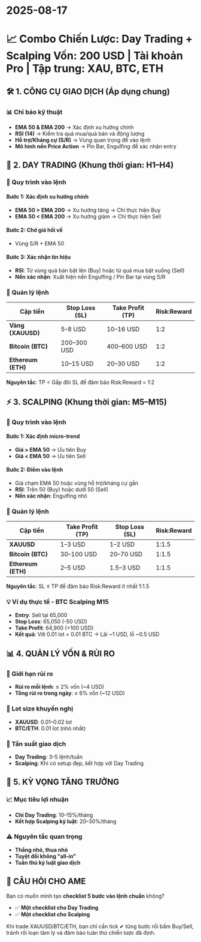 # 2025-08-17

# 📈 Combo Chiến Lược: Day Trading + Scalping Vốn: 200 USD | Tài khoản Pro | Tập trung: XAU, BTC, ETH

## 🛠️ 1. CÔNG CỤ GIAO DỊCH (Áp dụng chung)

### 📊 Chỉ báo kỹ thuật

- **EMA 50 & EMA 200** → Xác định xu hướng chính
- **RSI (14)** → Kiểm tra quá mua/quá bán và động lượng
- **Hỗ trợ/Kháng cự (S/R)** → Vùng quan trọng để vào lệnh
- **Mô hình nến Price Action** → Pin Bar, Engulfing để xác nhận entry

## 🎯 2. DAY TRADING (Khung thời gian: H1–H4)

### 📌 Quy trình vào lệnh

#### Bước 1: Xác định xu hướng chính

- **EMA 50 > EMA 200** → Xu hướng tăng → Chỉ thực hiện Buy
- **EMA 50 < EMA 200** → Xu hướng giảm → Chỉ thực hiện Sell

#### Bước 2: Chờ giá hồi về

- Vùng S/R + EMA 50

#### Bước 3: Xác nhận tín hiệu

- **RSI**: Từ vùng quá bán bật lên (Buy) hoặc từ quá mua bật xuống (Sell)
- **Nến xác nhận**: Xuất hiện nến Engulfing / Pin Bar tại vùng S/R

### 📌 Quản lý lệnh

| Cặp tiền           | Stop Loss (SL) | Take Profit (TP) | Risk:Reward |
| ------------------ | -------------- | ---------------- | ----------- |
| **Vàng (XAUUSD)**  | 5–8 USD        | 10–16 USD        | 1:2         |
| **Bitcoin (BTC)**  | 200–300 USD    | 400–600 USD      | 1:2         |
| **Ethereum (ETH)** | 10–15 USD      | 20–30 USD        | 1:2         |

**Nguyên tắc**: TP = Gấp đôi SL để đảm bảo Risk:Reward = 1:2

## ⚡ 3. SCALPING (Khung thời gian: M5–M15)

### 📌 Quy trình vào lệnh

#### Bước 1: Xác định micro-trend

- **Giá > EMA 50** → Ưu tiên Buy
- **Giá < EMA 50** → Ưu tiên Sell

#### Bước 2: Điểm vào lệnh

- Giá chạm EMA 50 hoặc vùng hỗ trợ/kháng cự gần
- **RSI**: Trên 50 (Buy) hoặc dưới 50 (Sell)
- **Nến xác nhận**: Engulfing nhỏ

### 📌 Quản lý lệnh

| Cặp tiền           | Take Profit (TP) | Stop Loss (SL) | Risk:Reward |
| ------------------ | ---------------- | -------------- | ----------- |
| **XAUUSD**         | 1–3 USD          | 1–2 USD        | 1:1.5       |
| **Bitcoin (BTC)**  | 30–100 USD       | 20–70 USD      | 1:1.5       |
| **Ethereum (ETH)** | 2–5 USD          | 1.5–3 USD      | 1:1.5       |

**Nguyên tắc**: SL ≤ TP để đảm bảo Risk:Reward ít nhất 1:1.5

### 💡 Ví dụ thực tế - BTC Scalping M15

- **Entry**: Sell tại 65,000
- **Stop Loss**: 65,050 (-50 USD)
- **Take Profit**: 64,900 (+100 USD)
- **Kết quả**: Với 0.01 lot = 0.01 BTC → Lãi ~1 USD, lỗ ~0.5 USD

## 📊 4. QUẢN LÝ VỐN & RỦI RO

### 🎯 Giới hạn rủi ro

- **Rủi ro mỗi lệnh**: ≤ 2% vốn (~4 USD)
- **Tổng rủi ro trong ngày**: ≤ 6% vốn (~12 USD)

### 📏 Lot size khuyến nghị

- **XAUUSD**: 0.01–0.02 lot
- **BTC/ETH**: 0.01 lot (nhỏ nhất)

### 📅 Tần suất giao dịch

- **Day Trading**: 3–5 lệnh/tuần
- **Scalping**: Khi có setup đẹp, kết hợp với Day Trading

## 🚀 5. KỲ VỌNG TĂNG TRƯỞNG

### 📈 Mục tiêu lợi nhuận

- **Chỉ Day Trading**: 10–15%/tháng
- **Kết hợp Scalping kỷ luật**: 20–30%/tháng

### ⚠️ Nguyên tắc quan trọng

- **Thắng nhỏ, thua nhỏ**
- **Tuyệt đối không "all-in"**
- **Tuân thủ kỷ luật giao dịch**

## 🤔 CÂU HỎI CHO AME

Bạn có muốn mình tạo **checklist 5 bước vào lệnh chuẩn** không?

- ✅ **Một checklist cho Day Trading**
- ✅ **Một checklist cho Scalping**

Khi trade XAUUSD/BTC/ETH, bạn chỉ cần tick ✔ từng bước rồi bấm Buy/Sell, tránh rối loạn tâm lý và đảm bảo tuân thủ chiến lược đã định.
